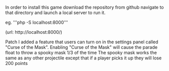 In order to install this game download the repository from github navigate to that directory and launch a local server to run it.

eg.
'''php -S localhost:8000'''

(url: http://localhost:8000/)

Patch
  I added a feature that users can turn on in the settings panel called "Curse of the Mask".
  Enabling "Curse of the Mask" will cause the parade float to throw a spooky mask 1/3 of the time
  The spooky mask works the same as any other projectile except that if a player picks it up
  they will lose 200 points
